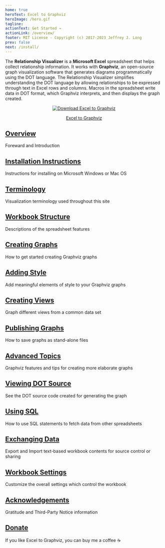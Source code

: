 ```yaml
---
home: true
heroText: Excel to Graphviz
heroImage: /hero.gif
tagline: 
actionText: Get Started →
actionLink: /overview/
footer: MIT License - Copyright (c) 2017-2023 Jeffrey J. Long
prev: false
next: /install/
---
```


The **Relationship Visualizer** is a **Microsoft Excel** spreadsheet that helps collect relationship information. It works with **Graphviz**, an open-source graph visualization software that generates diagrams programmatically using the DOT language. The Relationship Visualizer simplifies understanding the DOT language by allowing relationships to be expressed through text in Excel rows and columns. Macros in the spreadsheet write data in DOT format, which Graphviz interprets, and then displays the graph created.

<center>

[![Download Excel to Graphviz](https://a.fsdn.com/con/app/sf-download-button)](https://sourceforge.net/projects/relationship-visualizer/files/latest/download)

<div class="sf-root" data-id="2597714" data-badge="oss-community-choice-white" data-metadata="achievement=oss-community-choice" style="width:125px">
    <a href="https://sourceforge.net/projects/relationship-visualizer/" target="_blank">Excel to Graphviz</a>
</div>
<script>(function () {var sc=document.createElement('script');sc.async=true;sc.src='https://b.sf-syn.com/badge_js?sf_id=2597714';var p=document.getElementsByTagName('script')[0];p.parentNode.insertBefore(sc, p);})();
</script>

</center>

<div class="features">

  <div class="feature" id="overview">
    <h2><a href="./overview">Overview</a></h2>
    <p>Foreward and Introduction</p>
  </div>

  <div class="feature" id="install">
    <h2><a href="./install">Installation Instructions</a></h2>
    <p>Instructions for installing on Microsoft Windows or Mac OS</p>
  </div>

  <div class="feature" id="terminology">
    <h2><a href="./terminology">Terminology</a></h2>
    <p>Visualization terminology used throughout this site</p>
  </div>

  <div class="feature" id="workbook">
    <h2><a href="./workbook">Workbook Structure</a></h2>
    <p>Descriptions of the spreadsheet features</p>
  </div>

  <div class="feature" id="create">
    <h2><a href="./create">Creating Graphs</a></h2>
    <p>How to get started creating Graphviz graphs</p>
  </div>

  <div class="feature" id="tutorial">
    <h2><a href="./tutorial">Adding Style</a></h2>
    <p>Add meaningful elements of style to your Graphviz graphs</p>
  </div>

  <div class="feature" id="views">
    <h2><a href="./views">Creating Views</a></h2>
    <p>Graph different views from a common data set</p>
  </div>

  <div class="feature" id="publish">
    <h2><a href="./publish">Publishing Graphs</a></h2>
    <p>How to save graphs as stand-alone files</p>
  </div>

  <div class="feature" id="advanced">
    <h2><a href="./advanced">Advanced Topics</a></h2>
    <p>Graphviz features and tips for creating more elaborate graphs</p>
  </div>

  <div class="feature" id="source">
    <h2><a href="./source">Viewing DOT Source</a></h2>
    <p>See the DOT source code created for generating the graph</p>
  </div>

  <div class="feature" id="sql">
    <h2><a href="./sql">Using SQL</a></h2>
    <p>How to use SQL statements to fetch data from other spreadsheets</p>
  </div>

  <div class="feature" id="exchange">
    <h2><a href="./exchange">Exchanging Data</a></h2>
    <p>Export and Import text-based workbook contents for source control or sharing</p>
  </div>

  <div class="feature" id="settings">
    <h2><a href="./settings">Workbook Settings</a></h2>
    <p>Customize the overall settings which control the workbook</p>
  </div>

  <div class="feature" id="acknowledge">
    <h2><a href="./acknowledge">Acknowledgements</a></h2>
    <p>Gratitude and Third-Party Notice information</p>
  </div>

  <div class="feature" id="donate">
    <h2><a href="https://www.buymeacoffee.com/exceltographviz">Donate</a></h2>
    <p>If you like Excel to Graphviz, you can buy me a coffee ☕</p>
  </div></div>

